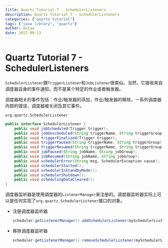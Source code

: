 ```yaml
---
title: Quartz Tutorial 7 - SchedulerListeners
description: Quartz Tutorial 7 - SchedulerListeners
categories: ["quartz tutorial"]
tags: ["java library", "quartz"]
author: mxtao
date: 2017-09-13
---
```


# Quartz Tutorial 7 - SchedulerListeners

`SchedulerListener`跟`TriggerListener`和`JobListener`很类似。当然，它接收来自调度器自身的事件通知，而不是某个特定的作业或者触发器。

调度器相关的事件包括：作业/触发器的添加，作业/触发器的移除，一系列调度器内部的错误，调度器被关闭及其它事件。

`org.quartz.SchedulerListener`

```java
public interface SchedulerListener {
    public void jobScheduled(Trigger trigger);
    public void jobUnscheduled(String triggerName, String triggerGroup);
    public void triggerFinalized(Trigger trigger);
    public void triggerPaused(String triggerName, String triggerGroup);
    public void triggerResumed(String triggerName, String triggerGroup);
    public void jobPaused(String jobName, String jobGroup);
    public void jobResumed(String jobName, String jobGroup);
    public void schedulerError(String msg, SchedulerException cause);
    public void schedulerStarted();
    public void schedulerInStandbyMode();
    public void schedulerShutdown();
    public void schedulingDataCleared();
}
```

调度器监听器是使用调度器的`ListenerManager`来注册的。调度器监听器实际上可以是任何实现了`org.quartz.SchedulerListener`接口的对象。

+ 注册调度器监听器

    ```java
    scheduler.getListenerManager().addSchedulerListener(mySchedulerListener);
    ```

+ 移除调度器监听器

    ```java
    scheduler.getListenerManager().removeSchedulerListener(mySchedulerListener);
    ```

